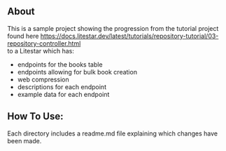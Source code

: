## About ##

This is a sample project showing the progression from the tutorial project found here https://docs.litestar.dev/latest/tutorials/repository-tutorial/03-repository-controller.html<br>
to a Litestar which has:

- endpoints for the books table
- endpoints allowing for bulk book creation
- web compression
- descriptions for each endpoint
- example data for each endpoint

## How To Use: ##
Each directory includes a readme.md file explaining which changes have been made.